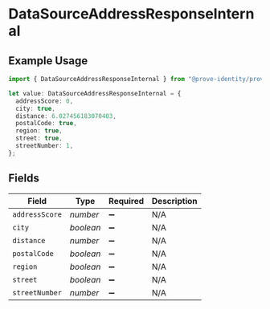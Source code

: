 # DataSourceAddressResponseInternal

## Example Usage

```typescript
import { DataSourceAddressResponseInternal } from "@prove-identity/prove-api/models/components";

let value: DataSourceAddressResponseInternal = {
  addressScore: 0,
  city: true,
  distance: 6.027456183070403,
  postalCode: true,
  region: true,
  street: true,
  streetNumber: 1,
};
```

## Fields

| Field              | Type               | Required           | Description        |
| ------------------ | ------------------ | ------------------ | ------------------ |
| `addressScore`     | *number*           | :heavy_minus_sign: | N/A                |
| `city`             | *boolean*          | :heavy_minus_sign: | N/A                |
| `distance`         | *number*           | :heavy_minus_sign: | N/A                |
| `postalCode`       | *boolean*          | :heavy_minus_sign: | N/A                |
| `region`           | *boolean*          | :heavy_minus_sign: | N/A                |
| `street`           | *boolean*          | :heavy_minus_sign: | N/A                |
| `streetNumber`     | *number*           | :heavy_minus_sign: | N/A                |
